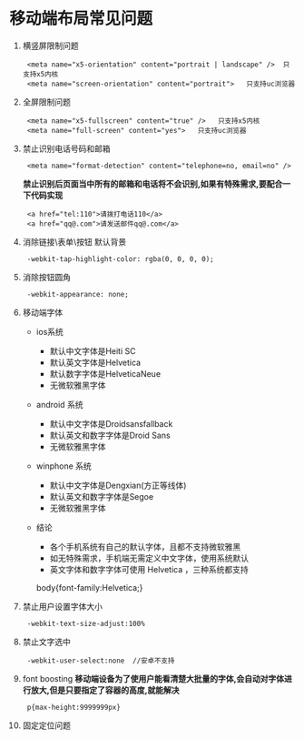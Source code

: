 # 移动端布局常见问题
1. 横竖屏限制问题  
    
        <meta name="x5-orientation" content="portrait | landscape" />  只支持x5内核
        <meta name="screen-orientation" content="portrait">   只支持uc浏览器
         
2. 全屏限制问题  
   
        <meta name="x5-fullscreen" content="true" />   只支持x5内核
        <meta name="full-screen" content="yes">   只支持uc浏览器
        
3. 禁止识别电话号码和邮箱

        <meta name="format-detection" content="telephone=no, email=no" />
  
    **禁止识别后页面当中所有的邮箱和电话将不会识别,如果有特殊需求,要配合一下代码实现**
     
        <a href="tel:110">请拨打电话110</a>
        <a href="qq@.com">请发送邮件qq@.com</a>        
        
4. 消除链接\表单\按钮 默认背景

        -webkit-tap-highlight-color: rgba(0, 0, 0, 0);
5. 消除按钮圆角

        -webkit-appearance: none;

6. 移动端字体
    * ios系统  
        * 默认中文字体是Heiti SC   
        * 默认英文字体是Helvetica   
        * 默认数字字体是HelveticaNeue   
        * 无微软雅黑字体   
    * android 系统
        * 默认中文字体是Droidsansfallback  
        * 默认英文和数字字体是Droid Sans  
        * 无微软雅黑字体  
    * winphone 系统
        * 默认中文字体是Dengxian(方正等线体)  
        * 默认英文和数字字体是Segoe  
        * 无微软雅黑字体     
    * 结论  
        * 各个手机系统有自己的默认字体，且都不支持微软雅黑  
        * 如无特殊需求，手机端无需定义中文字体，使用系统默认  
        * 英文字体和数字字体可使用 Helvetica ，三种系统都支持  
           
        body{font-family:Helvetica;}
7. 禁止用户设置字体大小

        -webkit-text-size-adjust:100%  

8. 禁止文字选中

        -webkit-user-select:none  //安卓不支持
                
9. font boosting 
   **移动端设备为了使用户能看清楚大批量的字体,会自动对字体进行放大,但是只要指定了容器的高度,就能解决**

        p{max-height:9999999px}      
                  
10. 固定定位问题 
                   